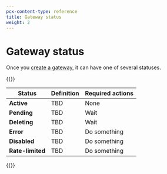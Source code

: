 ```yaml
---
pcx-content-type: reference
title: Gateway status
weight: 2
---
```


# Gateway status

Once you [create a gateway](/web3/how-to/manage-gateways/#create-a-gateway), it can have one of several statuses.

{{<table-wrap>}}

| Status | Definition | Required actions |
| --- | --- | --- |
| **Active** | TBD | None |
| **Pending** | TBD | Wait |
| **Deleting** | TBD | Wait |
| **Error** | TBD | Do something |
| **Disabled** | TBD | Do something |
| **Rate-limited**| TBD | Do something |

{{</table-wrap>}}